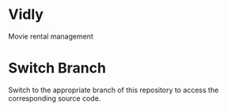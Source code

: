# Vidly
Movie rental management
# Switch Branch
Switch to the appropriate branch of this repository to access the corresponding source code.
